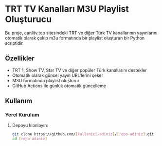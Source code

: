 # TRT TV Kanalları M3U Playlist Oluşturucu

Bu proje, canlitv.top sitesindeki TRT ve diğer Türk TV kanallarının yayınlarını otomatik olarak çekip m3u formatında bir playlist oluşturan bir Python scriptidir.

## Özellikler

- TRT 1, Show TV, Star TV ve diğer popüler Türk kanallarını destekler
- Otomatik olarak güncel yayın URL'lerini çeker
- M3U formatında playlist oluşturur
- GitHub Actions ile günlük otomatik güncelleme

## Kullanım

### Yerel Kurulum

1. Depoyu klonlayın:
   ```bash
   git clone https://github.com/[kullanici-adiniz]/[repo-adiniz].git
   cd [repo-adiniz]
